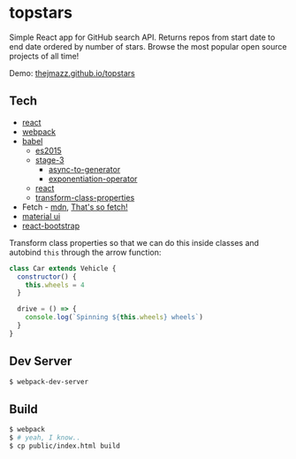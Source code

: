 # topstars

Simple React app for GitHub search API. Returns repos from start date to end
date ordered by number of stars. Browse the most popular open source projects
of all time!

Demo: [thejmazz.github.io/topstars](http://thejmazz.github.io/topstars/)

## Tech

- [react](https://facebook.github.io/react)
- [webpack](https://webpack.github.io/)
- [babel](http://babeljs.io/)
  - [es2015](http://babeljs.io/docs/plugins/preset-es2015/)
  - [stage-3](http://babeljs.io/docs/plugins/preset-stage-3/)
    - [async-to-generator](http://babeljs.io/docs/plugins/transform-async-to-generator)
    - [exponentiation-operator](http://babeljs.io/docs/plugins/transform-exponentiation-operator)
  - [react](http://babeljs.io/docs/plugins/preset-react/)
  - [transform-class-properties](http://babeljs.io/docs/plugins/transform-class-properties/)
- Fetch - [mdn](https://developer.mozilla.org/en/docs/Web/API/Fetch_API), [That's so fetch!](https://jakearchibald.com/2015/thats-so-fetch/)
- [material ui](http://www.material-ui.com/#/)
- [react-bootstrap](https://react-bootstrap.github.io/)


Transform class properties so that we can do this inside classes and autobind
`this` through the arrow function:

```js
class Car extends Vehicle {
  constructor() {
    this.wheels = 4
  }

  drive = () => {
    console.log(`Spinning ${this.wheels} wheels`)
  }
}
```

## Dev Server

```bash
$ webpack-dev-server
```

## Build

```bash
$ webpack
$ # yeah, I know..
$ cp public/index.html build
```
